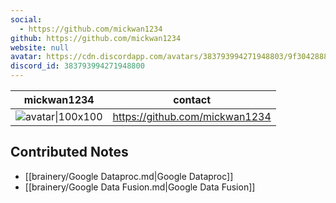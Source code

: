 ```yaml
---
social: 
  - https://github.com/mickwan1234
github: https://github.com/mickwan1234
website: null
avatar: https://cdn.discordapp.com/avatars/383793994271948803/9f3042888d23b742411f6a45b4ba3b9c
discord_id: 383793994271948800
---
```

<div class="profile"/>

| mickwan1234                                                                                                | contact                        |
| ---------------------------------------------------------------------------------------------------------- | ------------------------------ |
| ![avatar\|100x100](https://cdn.discordapp.com/avatars/383793994271948803/9f3042888d23b742411f6a45b4ba3b9c) | https://github.com/mickwan1234 |

## Contributed Notes

- [[brainery/Google Dataproc.md|Google Dataproc]]
- [[brainery/Google Data Fusion.md|Google Data Fusion]]
